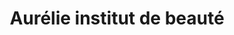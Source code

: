 ---
title: "Aurélie institut de beauté"
url: /arzacq-arraziguet/aurelie-institut-de-beaute/
shop: beauté
---